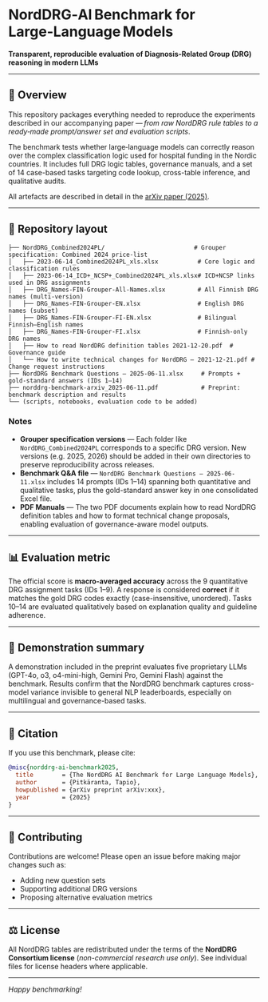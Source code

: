 # NordDRG‑AI Benchmark for Large‑Language Models

**Transparent, reproducible evaluation of Diagnosis‑Related Group (DRG) reasoning in modern LLMs**

---

## 🚀 Overview

This repository packages everything needed to reproduce the experiments described in our accompanying paper — *from raw NordDRG rule tables to a ready‑made prompt/answer set and evaluation scripts*.

The benchmark tests whether large‑language models can correctly reason over the complex classification logic used for hospital funding in the Nordic countries. It includes full DRG logic tables, governance manuals, and a set of 14 case-based tasks targeting code lookup, cross-table inference, and qualitative audits.

All artefacts are described in detail in the [arXiv paper (2025)](https://arxiv.org/abs/xxx).

---

## 📂 Repository layout

```text
├── NordDRG_Combined2024PL/                         # Grouper specification: Combined 2024 price-list
│   ├── 2023-06-14_Combined2024PL_xls.xlsx           # Core logic and classification rules
│   ├── 2023-06-14_ICD+_NCSP+_Combined2024PL_xls.xlsx# ICD+NCSP links used in DRG assignments
│   ├── DRG_Names-FIN-Grouper-All-Names.xlsx         # All Finnish DRG names (multi-version)
│   ├── DRG_Names-FIN-Grouper-EN.xlsx                # English DRG names (subset)
│   ├── DRG_Names-FIN-Grouper-FI-EN.xlsx             # Bilingual Finnish–English names
│   ├── DRG_Names-FIN-Grouper-FI.xlsx                # Finnish-only DRG names
│   ├── How to read NordDRG definition tables 2021-12-20.pdf  # Governance guide
│   └── How to write technical changes for NordDRG – 2021-12-21.pdf # Change request instructions
├── NordDRG Benchmark Questions – 2025-06-11.xlsx     # Prompts + gold-standard answers (IDs 1–14)
├── norddrg-benchmark-arxiv_2025-06-11.pdf            # Preprint: benchmark description and results
└── (scripts, notebooks, evaluation code to be added)
```

### Notes

* **Grouper specification versions** — Each folder like `NordDRG_Combined2024PL` corresponds to a specific DRG version. New versions (e.g. 2025, 2026) should be added in their own directories to preserve reproducibility across releases.
* **Benchmark Q\&A file** — `NordDRG Benchmark Questions – 2025-06-11.xlsx` includes 14 prompts (IDs 1–14) spanning both quantitative and qualitative tasks, plus the gold-standard answer key in one consolidated Excel file.
* **PDF Manuals** — The two PDF documents explain how to read NordDRG definition tables and how to format technical change proposals, enabling evaluation of governance-aware model outputs.

---

## 📊 Evaluation metric

The official score is **macro-averaged accuracy** across the 9 quantitative DRG assignment tasks (IDs 1–9). A response is considered **correct** if it matches the gold DRG codes exactly (case-insensitive, unordered). Tasks 10–14 are evaluated qualitatively based on explanation quality and guideline adherence.

---

## 🧪 Demonstration summary

A demonstration included in the preprint evaluates five proprietary LLMs (GPT-4o, o3, o4-mini-high, Gemini Pro, Gemini Flash) against the benchmark. Results confirm that the NordDRG benchmark captures cross-model variance invisible to general NLP leaderboards, especially on multilingual and governance-based tasks.

---

## 📝 Citation

If you use this benchmark, please cite:

```bibtex
@misc{norddrg-ai-benchmark2025,
  title        = {The NordDRG AI Benchmark for Large Language Models},
  author       = {Pitkäranta, Tapio},
  howpublished = {arXiv preprint arXiv:xxx},
  year         = {2025}
}
```

---

## 🤝 Contributing

Contributions are welcome! Please open an issue before making major changes such as:

* Adding new question sets
* Supporting additional DRG versions
* Proposing alternative evaluation metrics

---

## ⚖️ License

All NordDRG tables are redistributed under the terms of the **NordDRG Consortium license** (*non-commercial research use only*). See individual files for license headers where applicable.

---

*Happy benchmarking!*
